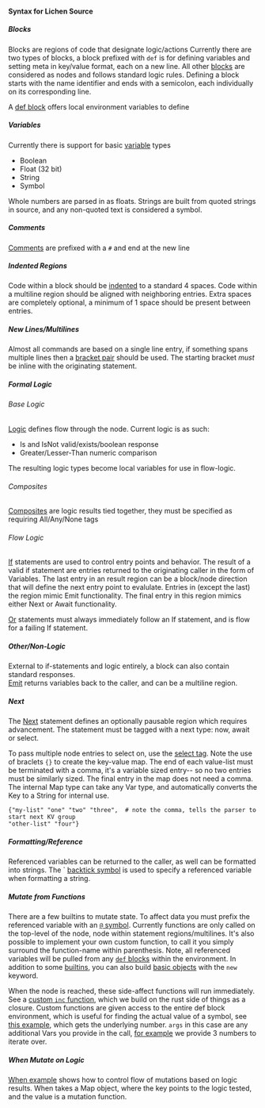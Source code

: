 #### Syntax for Lichen Source

##### Blocks

Blocks are regions of code that designate logic/actions
Currently there are two types of blocks, a block prefixed with ```def``` is for defining variables and setting meta in key/value format, each on a new line.
All other [blocks](https://github.com/viperscape/lichen/blob/master/docs/syntax.ls#L) are considered as nodes and follows standard logic rules.
Defining a block starts with the name identifier and ends with a semicolon, each individually on its corresponding line.

A [def block](https://github.com/viperscape/lichen/blob/master/docs/syntax.ls#L41) offers local environment variables to define

##### Variables

Currently there is support for basic [variable](https://github.com/viperscape/lichen/blob/master/src/var.rs#L7) types
- Boolean
- Float (32 bit)
- String
- Symbol

Whole numbers are parsed in as floats. Strings are built from quoted strings in source, and any non-quoted text is considered a symbol.


##### Comments

[Comments](https://github.com/viperscape/lichen/blob/master/docs/syntax.ls#L2) are prefixed with a ```#``` and end at the new line

##### Indented Regions

Code within a block should be [indented](https://github.com/viperscape/lichen/blob/master/docs/syntax.ls#L4-L6) to a standard 4 spaces. Code within a multiline region should be aligned with neighboring entries. Extra spaces are completely optional, a minimum of 1 space should be present between entries.


##### New Lines/Multilines

Almost all commands are based on a single line entry, if something spans multiple lines then a [bracket pair](https://github.com/viperscape/lichen/blob/master/docs/syntax.ls#L10-L11) should be used. The starting bracket *must* be inline with the originating statement.


##### Formal Logic

###### Base Logic

[Logic](https://github.com/viperscape/lichen/blob/master/docs/syntax.ls#L8-L9) defines flow through the node. Current logic is as such:
- Is and IsNot valid/exists/boolean response
- Greater/Lesser-Than numeric comparison

The resulting logic types become local variables for use in flow-logic.


###### Composites

[Composites](https://github.com/viperscape/lichen/blob/master/docs/syntax.ls#L10) are logic results tied together, they must be specified as requiring All/Any/None tags

###### Flow Logic

[If](https://github.com/viperscape/lichen/blob/master/docs/syntax.ls#L13) statements are used to control entry points and behavior. The result of a valid if statement are entries returned to the originating caller in the form of Variables. The last entry in an result region can be a block/node direction that will define the next entry point to evalulate. Entries in (except the last) the region mimic Emit functionality. The final entry in this region mimics either Next or Await functionality.

[Or](https://github.com/viperscape/lichen/blob/master/docs/syntax.ls#L14) statements must always immediately follow an If statement, and is flow for a failing If statement.

##### Other/Non-Logic

External to if-statements and logic entirely, a block can also contain standard responses.  
[Emit](https://github.com/viperscape/lichen/blob/master/docs/syntax.ls#L19) returns variables back to the caller, and can be a multiline region.

##### Next

The [Next](https://github.com/viperscape/lichen/blob/master/docs/syntax.ls#L13-L17) statement defines an optionally pausable region which requires advancement. The statement must be tagged with a next type: now, await or select.


To pass multiple node entries to select on, use the [select tag](https://github.com/viperscape/lichen/blob/master/docs/syntax.ls#L23-L24). Note the use of braclets ```{}``` to create the key-value map. The end of each value-list must be terminated with a comma, it's a variable sized entry-- so no two entries must be similarly sized. The final entry in the map does not need a comma. The internal Map type can take any Var type, and automatically converts the Key to a String for internal use.

```
{"my-list" "one" "two" "three",  # note the comma, tells the parser to start next KV group
"other-list" "four"}
```


##### Formatting/Reference

Referenced variables can be returned to the caller, as well can be formatted into strings. The ` [backtick symbol](https://github.com/viperscape/lichen/blob/master/docs/syntax.ls#L21) is used to specify a referenced variable when formatting a string.


##### Mutate from Functions

There are a few builtins to mutate state. To affect data you must prefix the referenced variable with an [```@``` symbol](https://github.com/viperscape/lichen/blob/master/docs/syntax.ls#L29). Currently functions are only called on the top-level of the node, node within statement regions/multilines. It's also possible to implement your own custom function, to call it you simply surround the function-name within parenthesis. Note, all referenced variables will be pulled from any [```def``` blocks](https://github.com/viperscape/lichen/blob/master/docs/syntax.ls#L41) within the environment. In addition to some [builtins](https://github.com/viperscape/lichen/blob/master/src/var.rs#L88-L100), you can also build [basic objects](https://github.com/viperscape/lichen/blob/master/tests/unit.rs#L380-L397) with the ```new``` keyword.


When the node is reached, these side-affect functions will run immediately. See a [custom ```inc``` function](https://github.com/viperscape/lichen/blob/master/tests/state.rs#L38-L64), which we build on the rust side of things as a closure. Custom functions are given access to the entire def block environment, which is useful for finding the actual value of a symbol, see [this example](https://github.com/viperscape/lichen/blob/master/tests/state.rs#L51), which gets the underlying number. ```args``` in this case are any additional Vars you provide in the call, [for example](https://github.com/viperscape/lichen/blob/master/tests/state.rs#L40) we provide 3 numbers to iterate over.

##### When Mutate on Logic

[When example](https://github.com/viperscape/lichen/blob/master/docs/syntax.ls#L35) shows how to control flow of mutations based on logic results. When takes a Map object, where the key points to the logic tested, and the value is a mutation function.
